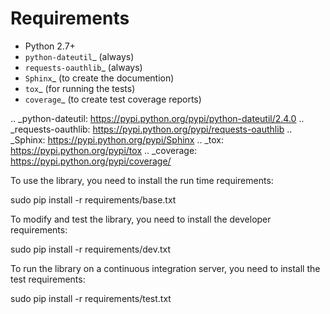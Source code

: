 Requirements
============

* Python 2.7+
* `python-dateutil`_ (always)
* `requests-oauthlib`_ (always)
* `Sphinx`_ (to create the documention)
* `tox`_ (for running the tests)
* `coverage`_ (to create test coverage reports)

.. _python-dateutil: https://pypi.python.org/pypi/python-dateutil/2.4.0
.. _requests-oauthlib: https://pypi.python.org/pypi/requests-oauthlib
.. _Sphinx: https://pypi.python.org/pypi/Sphinx
.. _tox: https://pypi.python.org/pypi/tox
.. _coverage: https://pypi.python.org/pypi/coverage/

To use the library, you need to install the run time requirements:

   sudo pip install -r requirements/base.txt

To modify and test the library, you need to install the developer requirements:

   sudo pip install -r requirements/dev.txt

To run the library on a continuous integration server, you need to install the test requirements:

   sudo pip install -r requirements/test.txt
